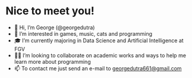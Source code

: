 # Nice to meet you!
- 👋 Hi, I’m George (@georgedutra)
- 👀 I’m interested in games, music, cats and programming
- 🎓 I’m currently majoring in Data Science and Artificial Intelligence at FGV
- 🤝🏼 I’m looking to collaborate on academic works and ways to help me learn more about programming
- 📫 To contact me just send an e-mail to georgedutra661@gmail.com

<!---
georgedutra/georgedutra is a ✨ special ✨ repository because its `README.md` (this file) appears on your GitHub profile.
You can click the Preview link to take a look at your changes.
--->
